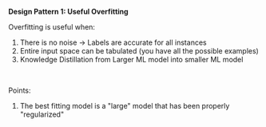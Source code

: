 **Design Pattern 1: Useful Overfitting**

Overfitting is useful when:  
1. There is no noise -> Labels are accurate for all instances 
2. Entire input space can be tabulated (you have all the possible examples)
3. Knowledge Distillation from Larger ML model into smaller ML model
<br>  
  

Points:  
1. The best fitting model is a "large" model that has been properly "regularized"